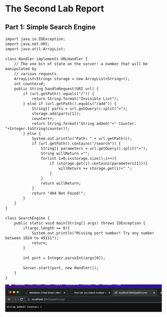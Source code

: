 # The Second Lab Report

## Part 1: Simple Search Engine
    import java.io.IOException;
    import java.net.URI;
    import java.util.ArrayList;

    class Handler implements URLHandler {
        // The one bit of state on the server: a number that will be manipulated by
        // various requests.
        ArrayList<String> storage = new ArrayList<String>();
        int counter=0;
        public String handleRequest(URI url) {
            if (url.getPath().equals("/")) {
                return String.format("Invisible List");
            } else if (url.getPath().equals("/add")) {
                String[] parts = url.getQuery().split("=");
                storage.add(parts[1]);
                counter++;
                return String.format("String added!"+" Counter: "+Integer.toString(counter));
            } else {
                System.out.println("Path: " + url.getPath());
                if (url.getPath().contains("/search")) {
                    String[] parameters = url.getQuery().split("=");
                    String willReturn ="";
                    for(int i=0;i<storage.size();i++){ 
                        if (storage.get(i).contains(parameters[1])){ 
                            willReturn += storage.get(i)+" ";
                        }
                    }
                    return willReturn;
                }
                return "404 Not Found!";
            }
        }
    }

    class SearchEngine {
        public static void main(String[] args) throws IOException {
            if(args.length == 0){
                System.out.println("Missing port number! Try any number between 1024 to 49151");
                return;
            }

            int port = Integer.parseInt(args[0]);

            Server.start(port, new Handler());
        }
    }


![First Added Word](PhotosLab2/markDownPhoto1.png)


